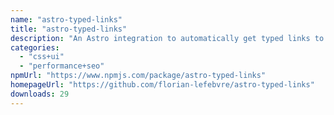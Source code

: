 ```yaml
---
name: "astro-typed-links"
title: "astro-typed-links"
description: "An Astro integration to automatically get typed links to your pages."
categories:
  - "css+ui"
  - "performance+seo"
npmUrl: "https://www.npmjs.com/package/astro-typed-links"
homepageUrl: "https://github.com/florian-lefebvre/astro-typed-links"
downloads: 29
---
```

